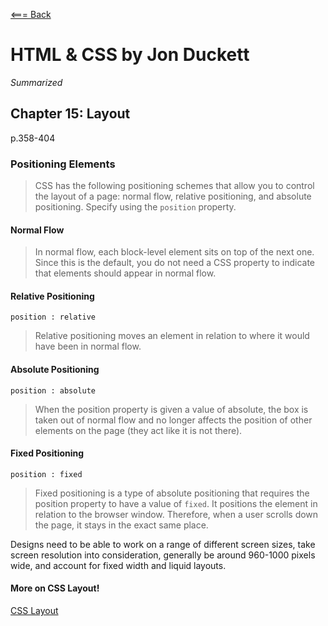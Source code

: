 [<=== Back](/README.md)

# HTML & CSS by Jon Duckett
*Summarized*

## Chapter 15: Layout
p.358-404

### Positioning Elements

> CSS has the following positioning schemes that allow you to control the layout of a page: normal flow, relative positioning, and absolute positioning. Specify using the `position` property.

#### Normal Flow

> In normal flow, each block-level element sits on top of the next one. Since this is the default, you do not need a CSS property to indicate that elements should appear in normal flow.

#### Relative Positioning
`position : relative`

> Relative positioning moves an element in relation to where it would have been in normal flow.

#### Absolute Positioning
`position : absolute`

> When the position property is given a value of absolute, the box is taken out of normal flow and no longer affects the position of other elements on the page (they act like it is not there).

#### Fixed Positioning
`position : fixed`

> Fixed positioning is a type of absolute positioning that requires the position property to have a value of `fixed`. It positions the element in relation to the browser window. Therefore, when a user scrolls down the page, it stays in the exact same place.

Designs need to be able to work on a range of different screen sizes, take screen resolution into consideration, generally be around 960-1000 pixels wide, and account for fixed width and liquid layouts.


#### More on CSS Layout!

[CSS Layout](https://web.dev/learn/css/layout/)